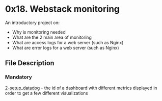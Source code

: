 # 0x18. Webstack monitoring

An introductory project on:
- Why is monitoring needed
- What are the 2 main area of monitoring
- What are access logs for a web server (such as Nginx)
- What are error logs for a web server (such as Nginx)

## File Description
### Mandatory
[2-setup_datadog](./2-setup_datadog) - the id of a dashboard with different metrics displayed in order to get a few different visualizations
